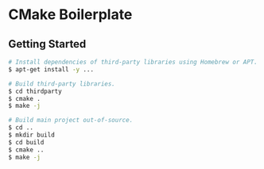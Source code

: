 # CMake Boilerplate

## Getting Started

```bash
# Install dependencies of third-party libraries using Homebrew or APT.
$ apt-get install -y ...

# Build third-party libraries.
$ cd thirdparty
$ cmake .
$ make -j

# Build main project out-of-source.
$ cd ..
$ mkdir build
$ cd build
$ cmake ..
$ make -j
```